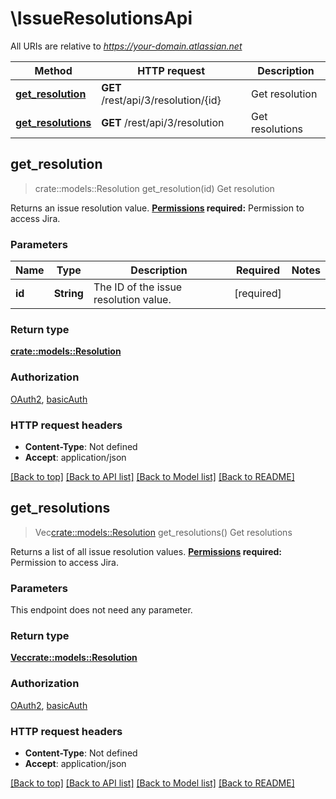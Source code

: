# \IssueResolutionsApi

All URIs are relative to *https://your-domain.atlassian.net*

Method | HTTP request | Description
------------- | ------------- | -------------
[**get_resolution**](IssueResolutionsApi.md#get_resolution) | **GET** /rest/api/3/resolution/{id} | Get resolution
[**get_resolutions**](IssueResolutionsApi.md#get_resolutions) | **GET** /rest/api/3/resolution | Get resolutions



## get_resolution

> crate::models::Resolution get_resolution(id)
Get resolution

Returns an issue resolution value.  **[Permissions](#permissions) required:** Permission to access Jira.

### Parameters


Name | Type | Description  | Required | Notes
------------- | ------------- | ------------- | ------------- | -------------
**id** | **String** | The ID of the issue resolution value. | [required] |

### Return type

[**crate::models::Resolution**](Resolution.md)

### Authorization

[OAuth2](../README.md#OAuth2), [basicAuth](../README.md#basicAuth)

### HTTP request headers

- **Content-Type**: Not defined
- **Accept**: application/json

[[Back to top]](#) [[Back to API list]](../README.md#documentation-for-api-endpoints) [[Back to Model list]](../README.md#documentation-for-models) [[Back to README]](../README.md)


## get_resolutions

> Vec<crate::models::Resolution> get_resolutions()
Get resolutions

Returns a list of all issue resolution values.  **[Permissions](#permissions) required:** Permission to access Jira.

### Parameters

This endpoint does not need any parameter.

### Return type

[**Vec<crate::models::Resolution>**](Resolution.md)

### Authorization

[OAuth2](../README.md#OAuth2), [basicAuth](../README.md#basicAuth)

### HTTP request headers

- **Content-Type**: Not defined
- **Accept**: application/json

[[Back to top]](#) [[Back to API list]](../README.md#documentation-for-api-endpoints) [[Back to Model list]](../README.md#documentation-for-models) [[Back to README]](../README.md)


